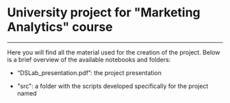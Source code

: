 # University project for "Marketing Analytics" course
---
Here you will find all the material used for the creation of the project. Below is a brief overview of the available notebooks and folders:

- “DSLab_presentation.pdf”: the project presentation

- "src": a folder with the scripts developed specifically for the project named

